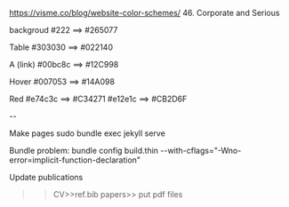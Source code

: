 https://visme.co/blog/website-color-schemes/
46. Corporate and Serious


backgroud
#222 ==> #265077

Table
#303030 ==> #022140

A (link)
#00bc8c ==> #12C998


Hover
#007053 ==> #14A098

Red
#e74c3c ==> #C34271
#e12e1c ==> #CB2D6F

--


Make pages
sudo bundle exec jekyll serve


Bundle problem: 
bundle config build.thin --with-cflags="-Wno-error=implicit-function-declaration"

Update publications

>>CV>>ref.bib
>>papers>> put pdf files

